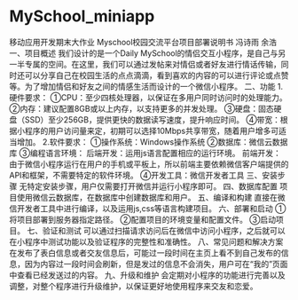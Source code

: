 # MySchool_miniapp
移动应用开发期末大作业
Myschool校园交流平台项目部署说明书
                                                      冯诗雨 余浩
一、项目概述
我们设计的是一个Daily MySchool的情侣交互小程序，是自己与另一半专属的空间。在这里，我们可以通过发帖来对情侣或者好友进行情话传输，同时还可以分享自己在校园生活的点点滴滴，看到喜欢的内容的可以进行评论或点赞等。为了增加情侣和好友之间的情感生活而设计的一个微信小程序。
二、功能
1.硬件要求：
①CPU：至少四核处理器，以保证在多用户同时访问时的处理能力。
②内存：建议配置8GB或以上内存，以支持更多的并发处理。
③硬盘：固态硬盘（SSD）至少256GB，提供更快的数据读写速度，提升响应时间。
④带宽：根据小程序的用户访问量来定，初期可以选择10Mbps共享带宽，随着用户增多可适当增加。
2.软件要求：
①操作系统：Windows操作系统
②数据库：微信云数据库
③编程语言环境：
后端开发：运用js语言配置相应的运行环境。
前端开发：由于微信小程序运行在用户的手机或平板上，所以前端主要依赖微信客户端提供的API和框架，不需要特定的软件环境。
④开发工具：微信开发者工具
三、安装步骤
   无特定安装步骤，用户仅需要打开微信并运行小程序即可。
四、数据库配置
   项目使用微信云数据库，在数据库中创建数据库和用户。
五、编译和构建
   直接在微信开发者工具中进行编译，以及运用js,css等语言构建项目。
六、部署和启动
①将项目部署到服务器指定路径。
②配置项目的环境变量和配置文件。
③启动项目。
七、验证和测试
可以通过扫描请求访问后在微信中访问小程序，之后就可以在小程序中测试功能以及验证程序的完整性和准确性。
八、常见问题和解决方案
在发布了表白信息或者交友信息后，可能过一段时间在主页上看不到自己发布的信息，因为内容过一段时间会刷新，但是发过的信息不会消失，用户可在“我的”页面中查看已经发送过的内容。
九、升级和维护
   会定期对小程序的功能进行完善以及调整，对整个程序进行升级维护，以保证更好地使用程序来交友和恋爱。
